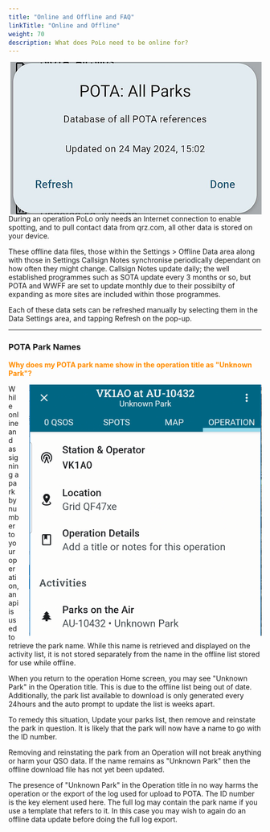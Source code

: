 ```yaml
---
title: "Online and Offline and FAQ"
linkTitle: "Online and Offline"
weight: 70
description: What does PoLo need to be online for?
---
```

<img style="float: right; margin-left: 20px" src="./refresh-1.png"/>

<p>During an operation PoLo only needs an Internet connection to enable spotting, and to pull contact data from qrz.com, all other data is stored on your device.</p>

<p>These offline data files, those within the Settings > Offline Data area along with those in Settings Callsign Notes synchronise periodically dependant on how often they might change. Callsign Notes update daily; the well established programmes such as SOTA update every 3 months or so, but POTA and WWFF are set to update monthly due to their possibilty of expanding as more sites are included within those programmes.</p>

<p>Each of these data sets can be refreshed manually by selecting them in the Data Settings area, and tapping Refresh on the pop-up.</p>

---

### POTA Park Names
<span style="color : darkorange">**Why does my POTA park name show in the operation title as "Unknown Park"?**</span>

<img style="float: right; margin-left: 20px" src="./unknownpark.png"/>

While online and assigning a park by number to your operation, an api is used to retrieve the park name. While this name is retrieved and displayed on the activity list, it is not stored separately from the name in the offline list stored for use while offline.

When you return to the operation Home screen, you may see "Unknown Park" in the Operation title. This is due to the offline list being out of date. Additionally, the park list available to download is only generated every 24hours and the auto prompt to update the list is weeks apart.

To remedy this situation, Update your parks list, then remove and reinstate the park in question. It is likely that the park will now have a name to go with the ID number.

Removing and reinstating the park from an Operation will not break anything or harm your QSO data. If the name remains as "Unknown Park" then the offline download file has not yet been updated.

The presence of "Unknown Park" in the Operation title in no way harms the operation or the export of the log used for upload to POTA. The ID number is the key element used here. The full log may contain the park name if you use a template that refers to it. In this case you may wish to again do an offline data update before doing the full log export.